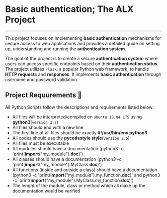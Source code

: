 # Basic authentication; The ALX Project
--------------
This project focuses on implementing __basic authentication__ mechanisms 
for secure access to web applications and  provides a detailed 
guide on setting up, understanding and running the __authentication system__.

The goal of the project is to create a secure __authentication system__ 
where users can access specific endpoints based on their __authentication status__. 
The project utilizes `Flask`, a popular Python web framework, 
to handle __HTTP requests__ and __responses__. It implements 
__basic authentication__ through username and password validation.

## Project Requurements :briefcase:
All Python Scripts follow the descriptions and requirements listed below:
- All files will be interpreted/compiled on `Ubuntu 18.04 LTS` using __python3__(`version 3.7`)
- All files should end with a new line
- The first line of all files should be exactly __#!/usr/bin/env python3__
- All codes should use the __pycodestyle style__(`version 2.5`)
- All files must be executable
- All modules should have a documentation (python3 -c 'print(__import__("my_module").__doc__)')
- All classes should have a documentation (python3 -c 'print(__import__("my_module").MyClass.__doc__)')
- All functions (inside and outside a class) should have a documentation (python3 -c 'print(__import__("my_module").my_function.__doc__)' and python3 -c 'print(__import__("my_module").MyClass.my_function.__doc__)')
- The lenght of the module, class or method which all make up the documentation would be verified
